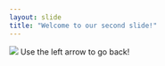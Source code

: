 ```yaml
---
layout: slide
title: "Welcome to our second slide!"
---
```

![](https://img.devrant.com/devrant/rant/r_2134906_zD4fu.jpg)
Use the left arrow to go back!
